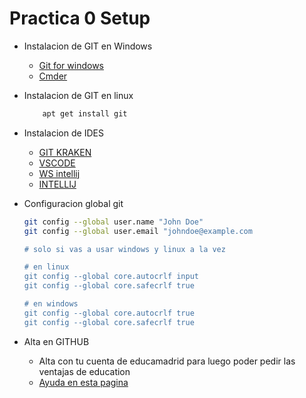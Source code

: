 # Practica 0 Setup

- Instalacion de GIT en Windows
    - [Git for windows](https://git-scm.com/)
    - [Cmder](https://cmder.app/)
- Instalacion de GIT en linux
    
    ``` bash 
        apt get install git 
    ```
- Instalacion de IDES
    - [GIT KRAKEN](https://www.gitkraken.com/)
    - [VSCODE](https://code.visualstudio.com/)
    - [WS intellij](https://www.jetbrains.com/webstorm/)
    - [INTELLIJ](https://lp.jetbrains.com/intellij-idea-promo/?source=google&medium=cpc&campaign=EMEA_en_ES_IDEA_Branded&term=intellij&content=693349187718&gad_source=1&gclid=CjwKCAjwnPS-BhBxEiwAZjMF0kPnvpQsgOXvlsq_elb-w59nzmDMxkhHA3Vf371coGksZLeLiJt7MxoCUCEQAvD_BwE)

- Configuracion global git
    ```bash
    git config --global user.name "John Doe"
    git config --global user.email "johndoe@example.com

    # solo si vas a usar windows y linux a la vez
    
    # en linux
    git config --global core.autocrlf input
    git config --global core.safecrlf true

    # en windows
    git config --global core.autocrlf true
    git config --global core.safecrlf true
    ```

- Alta en GITHUB
    - Alta con tu cuenta de educamadrid para luego poder pedir las ventajas de education
    - [Ayuda en esta pagina](https://docs.github.com/es/education/explore-the-benefits-of-teaching-and-learning-with-github-education/github-education-for-teachers/apply-to-github-education-as-a-teacher)